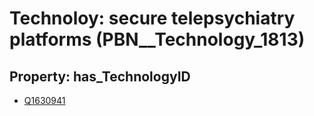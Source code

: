 # Technoloy: __secure telepsychiatry platforms__ (PBN__Technology_1813)

## Property: has_TechnologyID

* [Q1630941](Q1630941)

